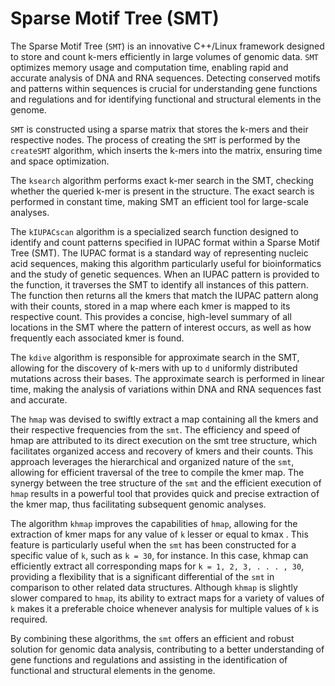 # Sparse Motif Tree (SMT)

The Sparse Motif Tree (`SMT`) is an innovative C++/Linux framework designed to store and count k-mers efficiently in large volumes of genomic data. `SMT` optimizes memory usage and computation time, enabling rapid and accurate analysis of DNA and RNA sequences. Detecting conserved motifs and patterns within sequences is crucial for understanding gene functions and regulations and for identifying functional and structural elements in the genome.

`SMT` is constructed using a sparse matrix that stores the k-mers and their respective nodes. The process of creating the `SMT` is performed by the `createSMT` algorithm, which inserts the k-mers into the matrix, ensuring time and space optimization.

The `ksearch` algorithm performs exact k-mer search in the SMT, checking whether the queried k-mer is present in the structure. The exact search is performed in constant time, making SMT an efficient tool for large-scale analyses.

The `kIUPACscan` algorithm is a specialized search function designed to identify and count patterns specified in IUPAC format within a Sparse Motif Tree (SMT). The IUPAC format is a standard way of representing nucleic acid sequences, making this algorithm particularly useful for bioinformatics and the study of genetic sequences. When an IUPAC pattern is provided to the function, it traverses the SMT to identify all instances of this pattern. The function then returns all the kmers that match the IUPAC pattern along with their counts, stored in a map where each kmer is mapped to its respective count. This provides a concise, high-level summary of all locations in the SMT where the pattern of interest occurs, as well as how frequently each associated kmer is found.

The `kdive` algorithm is responsible for approximate search in the SMT, allowing for the discovery of k-mers with up to `d` uniformly distributed mutations across their bases. The approximate search is performed in linear time, making the analysis of variations within DNA and RNA sequences fast and accurate.

The `hmap` was devised to swiftly extract a map containing all the kmers and their respective frequencies from the `smt`. The efficiency and speed of hmap are attributed to its direct execution on the smt tree structure, which facilitates organized access and recovery of kmers and their counts. This approach leverages the hierarchical and organized nature of the `smt`, allowing for efficient traversal of the tree to compile the kmer map. The synergy between the tree structure of the `smt` and the efficient execution of `hmap` results in a powerful tool that provides quick and precise extraction of the kmer map, thus facilitating subsequent genomic analyses.

The algorithm `khmap` improves the capabilities of `hmap`, allowing for the extraction of kmer maps for any value of `k` lesser or equal to kmax . This feature is particularly useful when the `smt` has been constructed for a specific value of `k`, such as `k = 30`, for instance. In this case, khmap can efficiently extract all corresponding maps for `k = 1, 2, 3, . . . , 30`, providing a flexibility that is a significant differential of the `smt` in comparison to other related data structures. Although `khmap` is slightly slower compared to `hmap`, its ability to extract maps for a variety of values of `k` makes it a preferable choice whenever analysis for multiple values of `k` is required.

By combining these algorithms, the `smt` offers an efficient and robust solution for genomic data analysis, contributing to a better understanding of gene functions and regulations and assisting in the identification of functional and structural elements in the genome.
